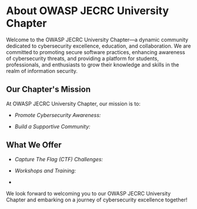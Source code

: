 # About OWASP JECRC University Chapter

Welcome to the OWASP JECRC University Chapter—a dynamic community dedicated to cybersecurity excellence, education, and collaboration. We are committed to promoting secure software practices, enhancing awareness of cybersecurity threats, and providing a platform for students, professionals, and enthusiasts to grow their knowledge and skills in the realm of information security.

## Our Chapter's Mission

At OWASP JECRC University Chapter, our mission is to:

- *Promote Cybersecurity Awareness:*

- *Build a Supportive Community:*

## What We Offer

- *Capture The Flag (CTF) Challenges:*

- *Workshops and Training:*
- 
We look forward to welcoming you to our OWASP JECRC University Chapter and embarking on a journey of cybersecurity excellence together!
